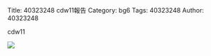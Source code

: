 Title: 40323248 cdw11報告
Category: bg6
Tags: 40323248
Author: 40323248

cdw11
<!-- PELICAN_END_SUMMARY -->

<img src="http://i.imgur.com/cQkRl5L.png"> 